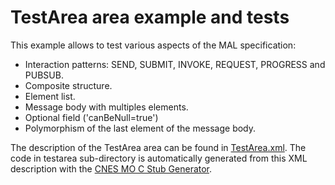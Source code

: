 # TestArea area example and tests

This example allows to test various aspects of the MAL specification:

  - Interaction patterns: SEND, SUBMIT, INVOKE, REQUEST, PROGRESS and PUBSUB.
  - Composite structure.
  - Element list.
  - Message body with multiples elements.
  - Optional field ('canBeNull=true')
  - Polymorphism of the last element of the message body.

The description of the TestArea area can be found in [TestArea.xml](https://github.com/ccsdsmo/stubgenerator_c/blob/master/test/src/main/xml/TestArea.xml).
The code in testarea sub-directory is automatically generated from this XML description with the
[CNES MO C Stub Generator](https://github.com/ccsdsmo/stubgenerator_c/tree/master/generator#cnes-mo-c-stub-generator).
